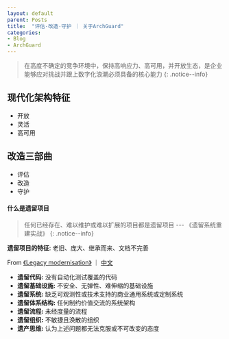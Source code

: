 ```yaml
---
layout: default
parent: Posts
title:  "评估·改造·守护 ｜ 关于ArchGuard"
categories:
- Blog
- ArchGuard
---
```


> 在高度不确定的竞争环境中，保持高响应力、高可用，并开放生态，是企业能够应对挑战并跟上数字化浪潮必须具备的核心能力
{: .notice--info}

## 现代化架构特征
* 开放
* 灵活
* 高可用

## 改造三部曲
* 评估
* 改造
* 守护

#### 什么是遗留项目

> 任何已经存在、难以维护或难以扩展的项目都是遗留项目
>                      --- 《遗留系统重建实战》
{: .notice--info}

**遗留项目的特征**: 老旧、庞大、继承而来、文档不完善

From 
[《Legacy modernisation》](https://www.thoughtworks.com/live-series-uk/content/legacy-modernisation)
｜ [中文](http://wiki.saraqian.cn/Reading/Legacy%20Modernisation.html#what-do-we-mean-by-legacy)

* **遗留代码:** 没有自动化测试覆盖的代码
* **遗留基础设施:** 不安全、无弹性、难伸缩的基础设施
* **遗留系统:** 缺乏可观测性或技术支持的商业通用系统或定制系统
* **遗留体系结构:** 任何制约价值交流的系统架构
* **遗留流程:** 未经度量的流程
* **遗留组织:** 不敏捷且涣散的组织
* **遗产思维:** 认为上述问题都无法克服或不可改变的态度






